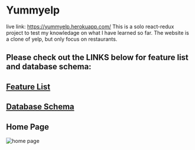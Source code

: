 # Yummyelp
live link: https://yummyelp.herokuapp.com/
This is a solo react-redux project to test my knowledage on what I have learned so far.
The website is a clone of yelp, but only focus on restaurants.

## Please check out the LINKS below for feature list and database schema:
## [Feature List](https://github.com/tan004/yummyelp/wiki/Feature-List)

## [Database Schema ](https://github.com/tan004/yummyelp/wiki/Database-Schema)

## Home Page
![home page](https://i.imgur.com/uBD2pe8.png)
